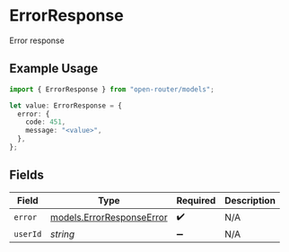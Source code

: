 # ErrorResponse

Error response

## Example Usage

```typescript
import { ErrorResponse } from "open-router/models";

let value: ErrorResponse = {
  error: {
    code: 451,
    message: "<value>",
  },
};
```

## Fields

| Field                                                        | Type                                                         | Required                                                     | Description                                                  |
| ------------------------------------------------------------ | ------------------------------------------------------------ | ------------------------------------------------------------ | ------------------------------------------------------------ |
| `error`                                                      | [models.ErrorResponseError](../models/errorresponseerror.md) | :heavy_check_mark:                                           | N/A                                                          |
| `userId`                                                     | *string*                                                     | :heavy_minus_sign:                                           | N/A                                                          |